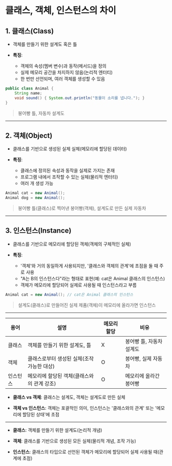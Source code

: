 # 클래스, 객체, 인스턴스의 차이

## 1. 클래스(Class)

- 객체를 만들기 위한 설계도 혹은 틀
  
- **특징**:
  - 객체의 속성(멤버 변수)과 동작(메서드)을 정의
  - 실제 메모리 공간을 차지하지 않음(논리적 엔터티)
  - 한 번만 선언되며, 여러 객체를 생성할 수 있음


```Java
public class Animal {
    String name;
    void sound() { System.out.println("동물이 소리를 냅니다."); }
}
```
> 붕어빵 틀, 자동차 설계도

---

## 2. 객체(Object)

- 클래스를 기반으로 생성된 실제 실체(메모리에 할당된 데이터)
  
- **특징**:
  - 클래스에 정의된 속성과 동작을 실제로 가지는 존재
  - 프로그램 내에서 조작할 수 있는 실체(물리적 엔터티)
  - 여러 개 생성 가능

```Java
Animal cat = new Animal();
Animal dog = new Animal();
```

> 붕어빵 틀(클래스)로 찍어낸 붕어빵(객체), 설계도로 만든 실제 자동차

---

## 3. 인스턴스(Instance)

- 클래스를 기반으로 메모리에 할당된 객체(객체의 구체적인 실체)
  
- **특징**:
  - '객체'와 거의 동일하게 사용되지만, '클래스와 객체의 관계'에 초점을 둘 때 주로 사용
  - "A는 B의 인스턴스다"라는 형태로 표현(예: cat은 Animal 클래스의 인스턴스)
  - 객체가 메모리에 할당되어 실제로 사용될 때 인스턴스라고 부름

```Java
Animal cat = new Animal(); // cat은 Animal 클래스의 인스턴스
```

> 설계도(클래스)로 만들어진 실제 제품(객체)이 메모리에 올라가면 인스턴스

---

| 용어      | 설명                                        | 메모리 할당 | 비유                  |
|-----------|---------------------------------------------|-------------|-----------------------|
| 클래스    | 객체를 만들기 위한 설계도, 틀                | X           | 붕어빵 틀, 자동차 설계도 |
| 객체      | 클래스로부터 생성된 실체(조작 가능한 대상)   | O           | 붕어빵, 실제 자동차   |
| 인스턴스  | 메모리에 할당된 객체(클래스와의 관계 강조)   | O           | 메모리에 올라간 붕어빵 |

- **클래스 vs 객체**: 클래스는 설계도, 객체는 설계도로 만든 실체
  
- **객체 vs 인스턴스**: 객체는 포괄적인 의미, 인스턴스는 '클래스와의 관계' 또는 '메모리에 할당된 상태'에 초점

---

- **클래스**: 객체를 만들기 위한 설계도(논리적 개념)
  
- **객체**: 클래스를 기반으로 생성된 모든 실체(물리적 개념, 조작 가능)
  
- **인스턴스**: 클래스의 타입으로 선언된 객체가 메모리에 할당되어 실제 사용될 때(관계에 초점)
